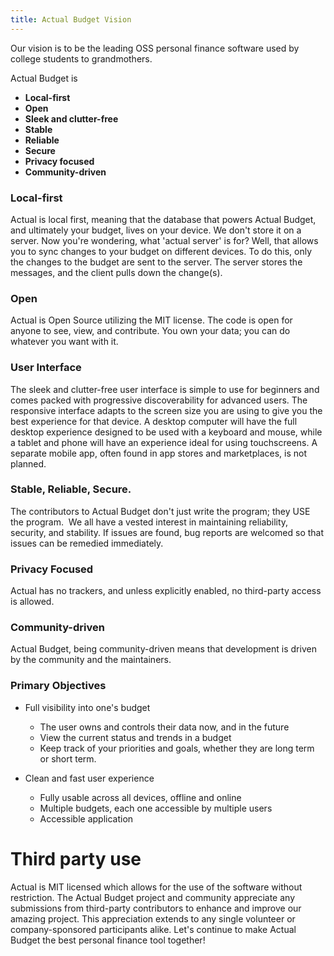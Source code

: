 ```yaml
---
title: Actual Budget Vision
---
```


Our vision is to be the leading OSS personal finance software used by college students to grandmothers. 

Actual Budget is 
* **Local-first**
* **Open**
* **Sleek and clutter-free**
* **Stable**
* **Reliable**
* **Secure**
* **Privacy focused**
* **Community-driven**

### Local-first

Actual is local first, meaning that the database that powers Actual Budget, and ultimately your budget, lives on your device. We don't store it on a server. Now you're wondering, what 'actual server' is for? Well, that allows you to sync changes to your budget on different devices. To do this, only the changes to the budget are sent to the server. The server stores the messages, and the client pulls down the change(s).

### Open 

Actual is Open Source utilizing the MIT license. The code is open for anyone to see, view, and contribute. You own your data; you can do whatever you want with it.

### User Interface

The sleek and clutter-free user interface is simple to use for beginners and comes packed with progressive discoverability for advanced users. The responsive interface adapts to the screen size you are using to give you the best experience for that device. A desktop computer will have the full desktop experience designed to be used with a keyboard and mouse, while a tablet and phone will have an experience ideal for using touchscreens. A separate mobile app, often found in app stores and marketplaces, is not planned.

### Stable, Reliable, Secure.

The contributors to Actual Budget don't just write the program; they USE the program.  We all have a vested interest in maintaining reliability, security, and stability. If issues are found, bug reports are welcomed so that issues can be remedied immediately.

### Privacy Focused  

Actual has no trackers, and unless explicitly enabled, no third-party access is allowed.

### Community-driven

Actual Budget, being community-driven means that development is driven by the community and the maintainers.

### Primary Objectives

* Full visibility into one's budget
  * The user owns and controls their data now, and in the future
  * View the current status and trends in a budget
  * Keep track of your priorities and goals, whether they are long term or short term.

* Clean and fast user experience
  * Fully usable across all devices, offline and online
  * Multiple budgets, each one accessible by multiple users
  * Accessible application

# Third party use
Actual is MIT licensed which allows for the use of the software without restriction. The Actual Budget project and community appreciate any submissions from third-party contributors to enhance and improve our amazing project. This appreciation extends to any single volunteer or company-sponsored participants alike. Let's continue to make Actual Budget the best personal finance tool together!